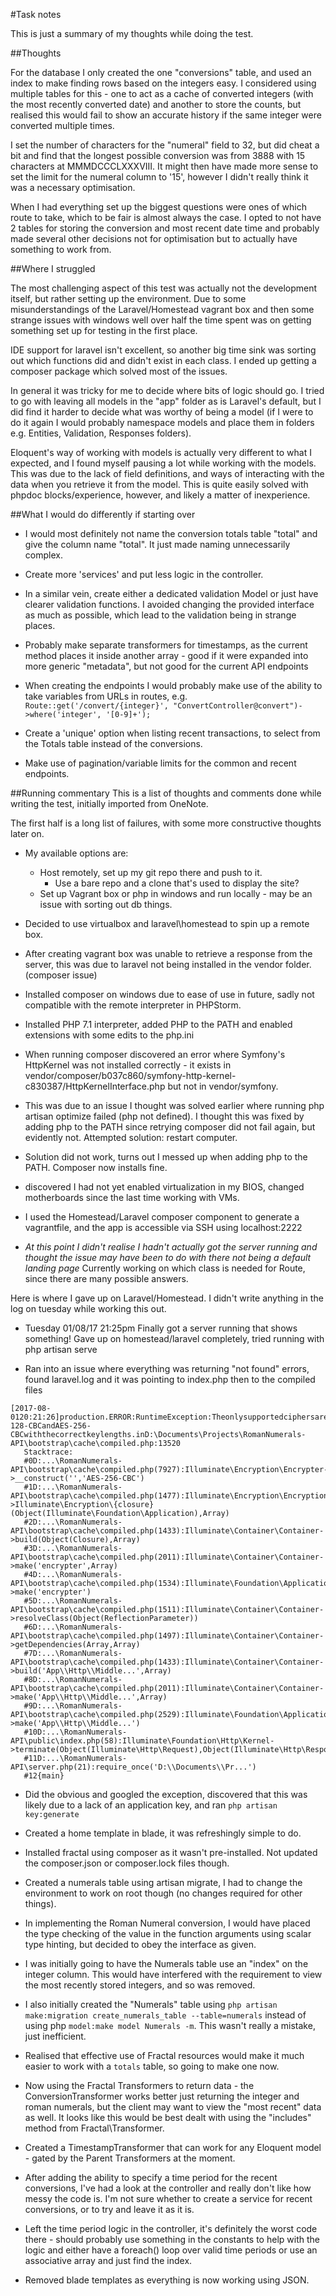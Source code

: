 #Task notes

This is just a summary of my thoughts while doing the test.

##Thoughts

For the database I only created the one "conversions" table, and used an index to make finding rows based on the integers 
easy. I considered using multiple tables for this - one to act as a cache of converted integers (with the most recently 
converted date) and another to store the counts, but realised this would fail to show an accurate history if the same integer 
were converted multiple times.

I set the number of characters for the "numeral" field to 32, but did cheat a bit and find that the longest possible 
conversion was from 3888 with 15 characters at MMMDCCCLXXXVIII. It might then have made more sense to set the limit for 
the numeral column to '15', however I didn't really think it was a necessary optimisation.

When I had everything set up the biggest questions were ones of which route to take, which to be fair is almost always the case.
I opted to not have 2 tables for storing the conversion and most recent date time and probably made several other decisions 
not for optimisation but to actually have something to work from.

##Where I struggled

The most challenging aspect of this test was actually not the development itself, but rather setting up the environment. 
Due to some misunderstandings of the Laravel/Homestead vagrant box and then some strange issues with windows well over half
 the time spent was on getting something set up for testing in the first place.

IDE support for laravel isn't excellent, so another big time sink was sorting out which functions did and didn't exist in 
each class. I ended up getting a composer package which solved most of the issues.

In general it was tricky for me to decide where bits of logic should go. I tried to go with leaving all models in the "app" 
folder as is Laravel's default, but I did find it harder to decide what was worthy of being a model (if I were to do it again 
I would probably namespace models and place them in folders e.g. Entities, Validation, Responses folders).

Eloquent's way of working with models is actually very different to what I expected, and I found myself pausing a lot while 
working with the models. This was due to the lack of field definitions, and ways of interacting with the data when you 
retrieve it from the model. This is quite easily solved with phpdoc blocks/experience, however, and likely a matter of inexperience.

##What I would do differently if starting over

* I would most definitely not name the conversion totals table "total" and give the column name "total". It just made naming 
unnecessarily complex. 

* Create more 'services' and put less logic in the controller.

* In a similar vein, create either a dedicated validation Model or just have clearer validation functions. I avoided 
changing the provided interface as much as possible, which lead to the validation being in strange places.

* Probably make separate transformers for timestamps, as the current method places it inside another array - good if it 
were expanded into more generic "metadata", but not good for the current API endpoints

* When creating the endpoints I would probably make use of the ability to take variables from URLs in routes, e.g. `Route::get('/convert/{integer}', "ConvertController@convert")->where('integer', '[0-9]+');`

* Create a 'unique' option when listing recent transactions, to select from the Totals table instead of the conversions.

* Make use of pagination/variable limits for the common and recent endpoints.

##Running commentary
This is a list of thoughts and comments done while writing the test, initially imported from OneNote.

The first half is a long list of failures, with some more constructive thoughts later on.

* My available options are:
  * Host remotely, set up my git repo there and push to it. 
  	* Use a bare repo and a clone that's used to display the site?
  * Set up Vagrant box or php in windows and run locally - may be an issue with sorting out db things.

* Decided to use virtualbox and laravel\homestead to spin up a remote box.

* After creating vagrant box was unable to retrieve a response from the server, this was due to laravel not being installed 
in the vendor folder. (composer issue)

* Installed composer on windows due to ease of use in future, sadly not compatible with the remote interpreter in PHPStorm.

* Installed PHP 7.1 interpreter, added PHP to the PATH and enabled extensions with some edits to the php.ini

* When running composer discovered an error where Symfony's HttpKernel was not installed correctly - it exists in 
vendor/composer/b037c860/symfony-http-kernel-c830387/HttpKernelInterface.php but not in vendor/symfony.

* This was due to an issue I thought was solved earlier where running php artisan optimize failed (php not defined). I 
thought this was fixed by adding php to the PATH since retrying composer did not fail again, but evidently not. Attempted 
solution: restart computer.

* Solution did not work, turns out I messed up when adding php to the PATH. Composer now installs fine.

* discovered I had not yet enabled virtualization in my BIOS, changed motherboards since the last time working with VMs.

* I used the Homestead/Laravel composer component to generate a vagrantfile, and the app is accessible via SSH using localhost:2222

* _At this point I didn't realise I hadn't actually got the server running and thought the issue may have been to do with 
there not being a default landing page_ Currently working on which class is needed for Route, since there are many possible answers.

Here is where I gave up on Laravel/Homestead. I didn't write anything in the log on tuesday while working this out.

* Tuesday 01/08/17 21:25pm Finally got a server running that shows something! Gave up on homestead/laravel completely, tried 
running with php artisan serve

* Ran into an issue where everything was returning "not found" errors, found laravel.log and it was pointing to index.php then to the compiled files

```
[2017-08-0120:21:26]production.ERROR:RuntimeException:TheonlysupportedciphersareAES-128-CBCandAES-256-CBCwiththecorrectkeylengths.inD:\Documents\Projects\RomanNumerals-API\bootstrap\cache\compiled.php:13520
   Stacktrace:
   #0D:...\RomanNumerals-API\bootstrap\cache\compiled.php(7927):Illuminate\Encryption\Encrypter->__construct('','AES-256-CBC')
   #1D:...\RomanNumerals-API\bootstrap\cache\compiled.php(1477):Illuminate\Encryption\EncryptionServiceProvider->Illuminate\Encryption\{closure}(Object(Illuminate\Foundation\Application),Array)
   #2D:...\RomanNumerals-API\bootstrap\cache\compiled.php(1433):Illuminate\Container\Container->build(Object(Closure),Array)
   #3D:...\RomanNumerals-API\bootstrap\cache\compiled.php(2011):Illuminate\Container\Container->make('encrypter',Array)
   #4D:...\RomanNumerals-API\bootstrap\cache\compiled.php(1534):Illuminate\Foundation\Application->make('encrypter')
   #5D:...\RomanNumerals-API\bootstrap\cache\compiled.php(1511):Illuminate\Container\Container->resolveClass(Object(ReflectionParameter))
   #6D:...\RomanNumerals-API\bootstrap\cache\compiled.php(1497):Illuminate\Container\Container->getDependencies(Array,Array)
   #7D:...\RomanNumerals-API\bootstrap\cache\compiled.php(1433):Illuminate\Container\Container->build('App\\Http\\Middle...',Array)
   #8D:...\RomanNumerals-API\bootstrap\cache\compiled.php(2011):Illuminate\Container\Container->make('App\\Http\\Middle...',Array)
   #9D:...\RomanNumerals-API\bootstrap\cache\compiled.php(2529):Illuminate\Foundation\Application->make('App\\Http\\Middle...')
   #10D:...\RomanNumerals-API\public\index.php(58):Illuminate\Foundation\Http\Kernel->terminate(Object(Illuminate\Http\Request),Object(Illuminate\Http\Response))
   #11D:...\RomanNumerals-API\server.php(21):require_once('D:\\Documents\\Pr...')
   #12{main}
```

* Did the obvious and googled the exception, discovered that this was likely due to a lack of an application key, and ran `php artisan key:generate`

* Created a home template in blade, it was refreshingly simple to do.

* Installed fractal using composer as it wasn't pre-installed. Not updated the composer.json or composer.lock files though.

* Created a numerals table using artisan migrate, I had to change the environment to work on root though (no changes required for other things).

* In implementing the Roman Numeral conversion, I would have placed the type checking of the value in the function arguments
 using scalar type hinting, but decided to obey the interface as given.

* I was initially going to have the Numerals table use an "index" on the integer column. This would have interfered with 
the requirement to view the most recently stored integers, and so was removed.

* I also initially created the "Numerals" table using `php artisan make:migration create_numerals_table --table=numerals` 
instead of using php `model:make model Numerals -m`. This wasn't really a mistake, just inefficient.

* Realised that effective use of Fractal resources would make it much easier to work with a `totals` table, so going to make one now.

* Now using the Fractal Transformers to return data - the ConversionTransformer works better just returning the integer 
and roman numerals, but the client may want to view the "most recent" data as well. It looks like this would be best dealt 
with using the "includes" method from Fractal\Transformer.

* Created a TimestampTransformer that can work for any Eloquent model - gated by the Parent Transformers at the moment.

* After adding the ability to specify a time period for the recent conversions, I've had a look at the controller and really
 don't like how messy the code is. I'm not sure whether to create a service for recent conversions, or to try and leave it as it is.

* Left the time period logic in the controller, it's definitely the worst code there - should probably use something in the 
constants to help with the logic and either have a foreach() loop over valid time periods or use an associative array and just find the index.

* Removed blade templates as everything is now working using JSON.